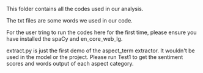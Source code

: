 
This folder contains all the codes used in our analysis.

The txt files are some words we used in our code.

For the user tring to run the codes here for the first time, please ensure you have installed the spaCy and en_core_web_lg.

extract.py is just the first demo of the aspect_term extractor. It wouldn't be used in the model or the project.
Please run Test1 to get the sentiment scores and words output of each aspect category.

